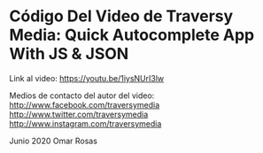 # Código Del Video de Traversy Media: Quick Autocomplete App With JS & JSON

Link al video: https://youtu.be/1iysNUrI3lw

Medios de contacto del autor del video:
http://www.facebook.com/traversymedia
http://www.twitter.com/traversymedia
http://www.instagram.com/traversymedia


Junio 2020
Omar Rosas